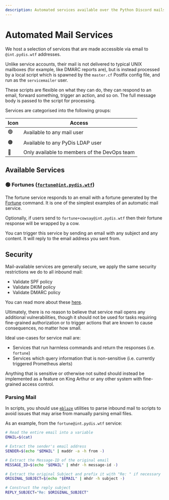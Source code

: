 ```yaml
---
description: Automated services available over the Python Discord mailserver
---
```

# Automated Mail Services

We host a selection of services that are made accessible via email to
`@int.pydis.wtf` addresses.

Unlike service accounts, their mail is not delivered to typical UNIX mailboxes
(for example, like DMARC reports are), but is instead processed by a local
script which is spawned by the `master.cf` Postfix config file, and run as the
`servicemailer` user.

These scripts are flexible on what they can do, they can respond to an email,
forward something, trigger an action, and so on. The full message body is passed
to the script for processing.

Services are categorised into the following groups:

| Icon            | Access                                       |
|-----------------|----------------------------------------------|
| :green_circle:  | Available to any mail user                   |
| :orange_circle: | Available to any PyDis LDAP user             |
| :red_circle:    | Only available to members of the DevOps team |

## Available Services

### :green_circle: Fortunes ([`fortune@int.pydis.wtf`](mailto:fortune@int.pydis.wtf))

The fortune service responds to an email with a fortune generated by the
[Fortune](https://en.wikipedia.org/wiki/Fortune_(Unix)) command. It is one of
the simplest examples of an automatic mail service.

Optionally, if users send to `fortune+cowsay@int.pydis.wtf` then their fortune
response will be wrapped by a cow.

You can trigger this service by sending an email with any subject and any
content. It will reply to the email address you sent from.

## Security

Mail-available services are generally secure, we apply the same security
restrictions we do to all inbound mail:

- Validate SPF policy
- Validate DKIM policy
- Validate DMARC policy

You can read more about these [here](./components/validation.md).

Ultimately, there is no reason to believe that service mail opens any additional
vulnerabilities, though it should not be used for tasks requiring fine-grained
authorization or to trigger actions that are known to cause consequences, no
matter how small.

Ideal use-cases for service mail are:

- Services that run harmless commands and return the responses (i.e. `fortune`)
- Services which query information that is non-sensitive (i.e. currently
  triggered Prometheus alerts)

Anything that is sensitive or otherwise not suited should instead be implemented
as a feature on King Arthur or any other system with fine-grained access
control.

### Parsing Mail

In scripts, you should use
[`mblaze`](https://manpages.ubuntu.com/manpages/focal/en/man7/mblaze.7.html)
utilities to parse inbound mail to scripts to avoid issues that may arise from
manually parsing email files.

As an example, from the `fortune@int.pydis.wtf` service:

```sh
# Read the entire email into a variable
EMAIL=$(cat)

# Extract the sender's email address
SENDER=$(echo "$EMAIL" | maddr -a -h from -)

# Extract the Message-ID of the original email
MESSAGE_ID=$(echo "$EMAIL" | mhdr -h message-id -)

# Extract the original Subject and prefix it with "Re: " if necessary
ORIGINAL_SUBJECT=$(echo "$EMAIL" | mhdr -h subject -)

# Construct the reply subject
REPLY_SUBJECT="Re: $ORIGINAL_SUBJECT"
```
